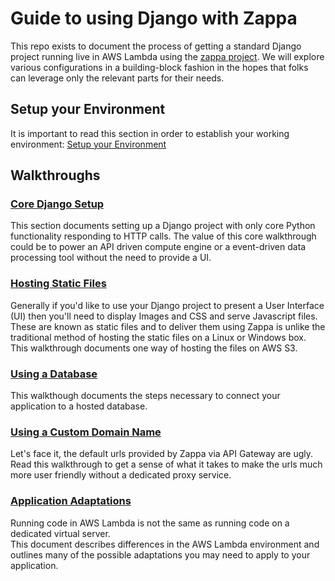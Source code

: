 # Guide to using Django with Zappa

This repo exists to document the process of getting a standard Django project running live in AWS Lambda using the 
[zappa project](https://github.com/Miserlou/Zappa).  We will explore various configurations in a building-block fashion in the hopes that folks can leverage only the relevant parts for their needs.

## Setup your Environment

It is important to read this section in order to establish your working environment: [Setup your Environment](setup.md)

## Walkthroughs

### [Core Django Setup](walk_core.md)

This section documents setting up a Django project with only core Python functionality responding to HTTP calls.  The value of this core walkthrough could be to power an API driven compute engine or a event-driven data processing tool without the need to provide a UI.

### [Hosting Static Files](walk_static.md)

Generally if you'd like to use your Django project to present a User Interface (UI) then you'll need to display Images and CSS and serve Javascript files.  These are known as static files and to deliver them using Zappa is unlike the traditional method of hosting the static files on a Linux or Windows box.  This walkthrough documents one way of hosting the files on AWS S3.

### [Using a Database](walk_database.md)

This walkthough documents the steps necessary to connect your application to a hosted database.

### [Using a Custom Domain Name](walk_domain.md)

Let's face it, the default urls provided by Zappa via API Gateway are ugly.  Read this walkthrough to get a sense of what it takes to make the urls much more user friendly without a dedicated proxy service.

### [Application Adaptations](walk_app.md)

Running code in AWS Lambda is not the same as running code on a dedicated virtual server.  
This document describes differences in the AWS Lambda environment and outlines many of the possible
adaptations you may need to apply to your application.
